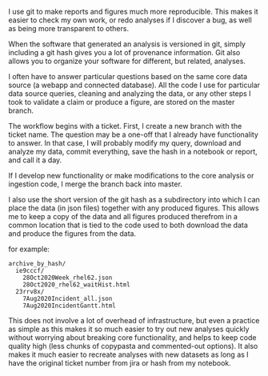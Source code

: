 I use git to make reports and figures much more reproducible. This makes it easier to check my own work, or redo analyses if I discover a bug, as well as being more transparent to others.

When the software that generated an analysis is versioned in git, simply including a git hash gives you a lot of provenance information.
Git also allows you to organize your software for different, but related, analyses.

I often have to answer particular questions based on the same core data source (a webapp and connected database). All the code I use for particular data source queries, cleaning and analyzing the data, or any other steps I took to validate a claim or produce a figure, are stored on the master branch. 

The workflow begins with a ticket. First, I create a new branch with the ticket name.
The question may be a one-off that I already have functionality to answer. In that case, I will probably modify my query, download and analyze my data, commit everything, save the hash in a notebook or report, and call it a day.

If I develop new functionality or make modifications to the core analysis or ingestion code, I merge the branch back into master.

I also use the short version of the git hash as a subdirectory into which I can place the data (in json files) together with any produced figures. This allows me to keep a copy of the data and all figures produced therefrom in a common location that is tied to the code used to both download the data and produce the figures from the data.

for example:

```
archive_by_hash/
  ie9cccf/
    28Oct2020Week_rhel62.json
    28Oct2020_rhel62_waitHist.html
  23rrv8x/
    7Aug2020Incident_all.json
    7Aug2020IncidentGantt.html
```

This does not involve a lot of overhead of infrastructure, but even a practice as simple as this makes it so much easier to try out new analyses quickly without worrying about breaking core functionality, and helps to keep code quality high (less chunks of copypasta  and commented-out options). It also makes it much easier to recreate analyses with new datasets as long as I have the original ticket number from jira or hash from my notebook.
